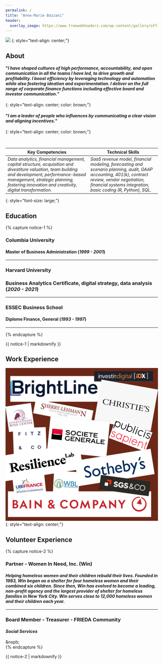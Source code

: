 ```yaml
---
permalink: /
title: "Anne-Marie Bazzani"
header:
  overlay_image: https://www.freewebheaders.com/wp-content/gallery/office-finance/elegant-office-meeting-room-website-header.jpg
---
```



![](https://media.licdn.com/dms/image/C4E03AQG9AC4UIelahg/profile-displayphoto-shrink_800_800/0/1606101380562?e=2147483647&v=beta&t=fHi9hHBF54qlpWfANPmD2utvoUHhAubuPkIr6AM_pqM)
{: style="text-align: center;"}


## About
####  "*I have shaped cultures of high performance, accountability, and open communication in all the teams I have led, to drive growth and profitability. I boost efficiency by leveraging technology and automation while also fostering ideation and experimentation. I deliver on the full range of corporate finance functions including effective board and investor communication.*"
{: style="text-align: center; color: brown;"}

#### "*I am a leader of people who influences by communicating a clear vision and aligning incentives.*"
{: style="text-align: center; color: brown;"}

![]()  


**Key Competencies** | **Technical Skills**  
-- | --  
*Data analytics, financial management, capital structure, acquisition and divestiture valuation, team building and development, performance-based management, strategic planning, fostering innovation and creativity, digital transformation.* |  *SaaS revenue model, financial modeling, forecasting and scenario planning, audit, GAAP accounting, 401(k), contract review, vendor negotiation, financial systems integration, basic coding (R, Python), SQL.*
{: style="font-size: large;"}

## Education

{% capture notice-1 %}

### **Columbia University**  
#### Master of Business Administration (*1999 - 2001*) 
---  
### **Harvard University**
### Business Analytics Certificate, digital strategy, data analysis (*2020 - 2021*)   
---  
### **ESSEC Business School**  
#### Diplome Finance, General (*1993 - 1997*)  
** **  

{% endcapture %}
<div class="notice--info">{{ notice-1 | markdownify }}</div>

  
## Work Experience

![](/assets/images/081D139E-404B-4C55-B765-FD1D860ECB2F.png)
{: style="text-align: center;"}

## Volunteer Experience

{% capture notice-2 %}

### **Partner - Women In Need, Inc. (Win)**  
#### *Helping homeless women and their children rebuild their lives.  Founded in 1983, Win began as a shelter for four homeless women and their combined six children. Since then, Win has evolved to become a leading, non-profit agency and the largest provider of shelter for homeless families in New York City. Win serves close to 12,000 homeless women and their children each year.*  
---   
### **Board Member - Treasurer - FRIEDA Community**  
#### *Social Services*     
&nspb;  
{% endcapture %}
<div class="notice--warning">{{ notice-2 | markdownify }}</div>

